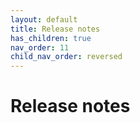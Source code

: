 ```yaml
---
layout: default
title: Release notes
has_children: true
nav_order: 11
child_nav_order: reversed
---
```


# Release notes
